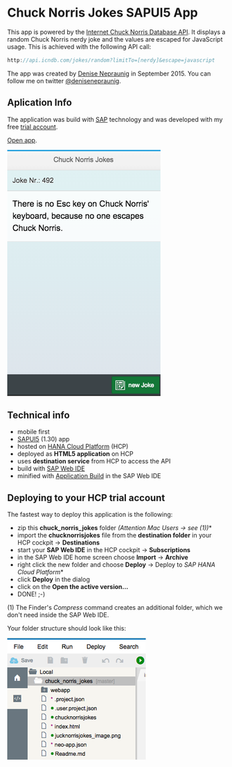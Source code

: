 # Chuck Norris Jokes SAPUI5 App

This app is powered by the [Internet Chuck Norris Database API]. It displays a random Chuck Norris nerdy joke and the values are escaped for JavaScript usage. This is achieved with the following API call:

```javascript
http://api.icndb.com/jokes/random?limitTo=[nerdy]&escape=javascript
```
The app was created by [Denise Nepraunig] in September 2015. You can follow me on twitter [@denisenepraunig].

## Aplication Info
The application was build with [SAP] technology and was developed with my free [trial account].

[Open app].

![Chuck Norris Jokes App Screenshot](jucknorrisjokes_image.png)

## Technical info
- mobile first
- [SAPUI5] (1.30) app
- hosted on [HANA Cloud Platform] (HCP)
- deployed as **HTML5 application** on HCP
- uses **destination service** from HCP to access the API
- build with [SAP Web IDE]
- minified with [Application Build] in the SAP Web IDE


## Deploying to your HCP trial account
The fastest way to deploy this application is the following:

- zip this **chuck_norris_jokes** folder *(Attention Mac Users -> see (1))**
- import the **chucknorrisjokes** file from the **destination folder** in your HCP cockpit -> **Destinations**
- start your **SAP Web IDE** in the HCP cockpit -> **Subscriptions**
- in the SAP Web IDE home screen choose **Import** -> **Archive**
- right click the new folder and choose **Deploy** -> Deploy to *SAP HANA Cloud Platform**
- click **Deploy** in the dialog
- click on the **Open the active version...**
- DONE! ;-)

(1) The Finder's *Compress* command creates an additional folder, which we don't need inside the SAP Web IDE.

Your folder structure should look like this:

![Chuck Norris Jokes Folder Structure](folder_structure.png)

[Internet Chuck Norris Database API]: http://www.icndb.com/api/
[Denise Nepraunig]: http://www.nepraunig.com/
[@denisenepraunig]: https://twitter.com/denisenepraunig
[SAPUI5]: https://sapui5.hana.ondemand.com/sdk/index.html
[HANA Cloud Platform]: http://hcp.sap.com/index.html
[SAP]: https://www.sap.com
[SAP Web IDE]: http://scn.sap.com/docs/DOC-55465
[trial account]: https://account.hanatrial.ondemand.com/register
[Open app]: https://chucknorrisjokes-p1941667654trial.dispatcher.hanatrial.ondemand.com/
[Application Build]: https://help.hana.ondemand.com/SAP_RDE/frameset.htm?dfb26ef028624cf486a8bbb0bfd459ff.html